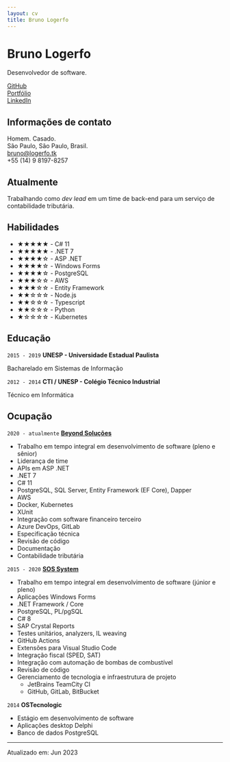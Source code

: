 ```yaml
---
layout: cv
title: Bruno Logerfo
---
```

# Bruno Logerfo
Desenvolvedor de software.

<div id="webaddress">
<a href="https://github.com/Logerfo">GitHub</a><br>
<a href="https://logerfo.tk">Portfólio</a><br>
<a href="https://www.linkedin.com/in/logerfo/">LinkedIn</a>
</div>

## Informações de contato
Homem. Casado.  
São Paulo, São Paulo, Brasil.  
<a href="mailto:bruno@logerfo.tk">bruno@logerfo.tk</a>  
+55 (14) 9 8197-8257

## Atualmente

Trabalhando como _dev lead_ em um time de back-end
para um serviço de contabilidade tributária.

## Habilidades
<!-- ★☆ -->

- ★★★★★ - C# 11
- ★★★★★ - .NET 7
- ★★★★☆ - ASP .NET
- ★★★★☆ - Windows Forms
- ★★★★☆ - PostgreSQL
- ★★★☆☆ - AWS
- ★★★☆☆ - Entity Framework
- ★★☆☆☆ - Node.js
- ★★☆☆☆ - Typescript
- ★★☆☆☆ - Python
- ★☆☆☆☆ - Kubernetes

## Educação

`2015 - 2019`
__UNESP - Universidade Estadual Paulista__

Bacharelado em Sistemas de Informação

`2012 - 2014`
__CTI / UNESP - Colégio Técnico Industrial__

Técnico em Informática

## Ocupação

`2020 - atualmente`
[__Beyond Soluções__](http://imaginebeyond.com.br/)

- Trabalho em tempo integral em desenvolvimento de software (pleno e sênior)
- Liderança de time
- APIs em ASP .NET 
- .NET 7
- C# 11
- PostgreSQL, SQL Server, Entity Framework (EF Core), Dapper
- AWS
- Docker, Kubernetes
- XUnit
- Integração com software financeiro terceiro
- Azure DevOps, GitLab
- Especificação técnica
- Revisão de código
- Documentação
- Contabilidade tributária

`2015 - 2020`
[__SOS System__](http://sospostos.com.br/)

- Trabalho em tempo integral em desenvolvimento de software (júnior e pleno)
- Aplicações Windows Forms
- .NET Framework / Core
- PostgreSQL, PL/pgSQL
- C# 8
- SAP Crystal Reports
- Testes unitários, analyzers, IL weaving
- GitHub Actions
- Extensões para Visual Studio Code
- Integração fiscal (SPED, SAT)
- Integração com automação de bombas de combustível
- Revisão de código
- Gerenciamento de tecnologia e infraestrutura de projeto
  - JetBrains TeamCity CI
  - GitHub, GitLab, BitBucket

`2014`
__OSTecnologic__

- Estágio em desenvolvimento de software
- Aplicações desktop Delphi
- Banco de dados PostgreSQL

---
Atualizado em: Jun 2023
